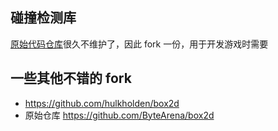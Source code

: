 ## 碰撞检测库
[原始代码仓库](https://github.com/ByteArena/box2d)很久不维护了，因此 fork 一份，用于开发游戏时需要

## 一些其他不错的 fork
* https://github.com/hulkholden/box2d
* 原始仓库 https://github.com/ByteArena/box2d


